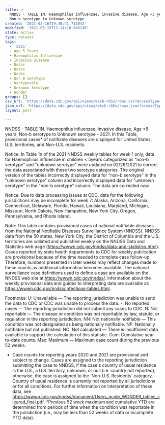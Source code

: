 ```yaml
---
title: >-
  NNDSS - TABLE 1N. Haemophilus influenzae, invasive disease, Age <5 years,
  Non-b serotype to Unknown serotype
created: '2021-03-16T19:48:41.711042'
modified: '2021-05-15T11:14:10.043130'
state: active
type: dataset
tags:
  - '2021'
  - Age 5 Years
  - Haemophilus Influenzae
  - Invasive Disease
  - Nedss
  - Netss
  - Nndss
  - Non B Serotype
  - Nontypeable
  - Unknown Serotype
  - Wonder
groups: []
csv_url: 'https://data.cdc.gov/api/views/ekcb-r85s/rows.csv?accessType=DOWNLOAD'
json_url: 'https://data.cdc.gov/api/views/ekcb-r85s/rows.json?accessType=DOWNLOAD'
layout: post

---
```

NNDSS - TABLE 1N. Haemophilus influenzae, invasive disease, Age <5 years, Non-b serotype to Unknown serotype - 2021. In this Table, provisional cases* of notifiable diseases are displayed for United States, U.S. territories, and Non-U.S. residents.

Notice:  In Table 1n of the 2021 NNDSS weekly tables for week 1 only, data for Haemophilus influenzae in children < 5years categorized as "non-b serotype" and "unknown serotype" were updated on 02/26/2021 to correct the data associated with these two serotype categories. The original version of the tables incorrectly displayed data for "non-b serotype" in the "unknown serotype" column and incorrectly displayed data for "unknown serotype" in the "non-b serotype" column. The data are corrected now.

Notice: Due to data processing issues at CDC, data for the following jurisdictions may be incomplete for week 7: Alaska, Arizona, California, Connecticut, Delaware, Florida, Hawaii, Louisiana, Maryland, Michigan, Missouri, North Dakota, New Hampshire, New York City, Oregon, Pennsylvania, and Rhode Island.

Note:
This table contains provisional cases of national notifiable diseases from the National Notifiable Diseases Surveillance System (NNDSS). NNDSS data from the 50 states, New York City, the District of Columbia and the U.S. territories are collated and published weekly on the NNDSS Data and Statistics web page (https://wwwn.cdc.gov/nndss/data-and-statistics.html). Cases reported by state health departments to CDC for weekly publication are provisional because of the time needed to complete case follow-up. Therefore, numbers presented in later weeks may reflect changes made to these counts as additional information becomes available. The national surveillance case definitions used to define a case are available on the NNDSS web site at https://wwwn.cdc.gov/nndss/. Information about the weekly provisional data and guides to interpreting data are available at: https://wwwn.cdc.gov/nndss/infectious-tables.html.

Footnotes:
U: Unavailable — The reporting jurisdiction was unable to send the data to CDC or CDC was unable to process the data.
-: No reported cases — The reporting jurisdiction did not submit any cases to CDC.
N: Not reportable — The disease or condition was not reportable by law, statute, or regulation in the reporting jurisdiction.
NN: Not nationally notifiable — This condition was not designated as being nationally notifiable.
NP: Nationally notifiable but not published.
NC: Not calculated — There is insufficient data available to support the calculation of this statistic.
Cum: Cumulative year-to-date counts.
Max: Maximum — Maximum case count during the previous 52 weeks.
* Case counts for reporting years 2020 and 2021 are provisional and subject to change. Cases are assigned to the reporting jurisdiction submitting the case to NNDSS, if the case's country of usual residence is the U.S., a U.S. territory, unknown, or null (i.e. country not reported); otherwise, the case is assigned to the 'Non-U.S. Residents' category. Country of usual residence is currently not reported by all jurisdictions or for all conditions. For further information on interpretation of these data, see https://wwwn.cdc.gov/nndss/document/Users_guide_WONDER_tables_cleared_final.pdf.
†Previous 52 week maximum and cumulative YTD are determined from periods of time when the condition was reportable in the jurisdiction (i.e., may be less than 52 weeks of data or incomplete YTD data).
